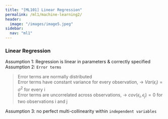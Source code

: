 ```yaml
---
title: "[ML101] Linear Regression"
permalink: /ml1/machine-learning2/
header:
  image: "/images⁩/image5.jpeg"
sidebar:
  nav: "ml1"
---
```

### Linear Regression

Assumption 1: Regression is linear in parameters & correctly specified <br>
Assumption 2: `Error terms`
> Error terms are normally distributed <br>
> Error terms have constant variance for every observation, ->  $Var({\epsilon_i})={\sigma^2}$ for every i <br>
> Error terms are uncorrelated across observations, ->  $cov({\epsilon_i},{\epsilon_j})=0$ for two observations i and j

Assumption 3: no perfect multi-collinearity within `independent variables`
